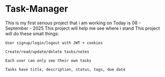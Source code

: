 # Task-Manager
This is my first serious project that i am working on 
Today is 08 - September - 2025
This project will help me see where i stand 
This project will do these small things:

    User signup/login/logout with JWT + cookies

    Create/read/update/delete tasks/notes

    Each user can only see their own tasks

    Tasks have title, description, status, tags, due date